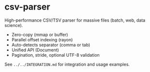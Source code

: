 # csv-parser

High-performance CSV/TSV parser for massive files (batch, web, data science).

- Zero-copy (mmap or buffer)
- Parallel offset indexing (rayon)
- Auto-detects separator (comma or tab)
- Unified API (Document)
- Pagination, stride, optional UTF-8 validation

See `../../INTEGRATION.md` for integration and usage examples.
